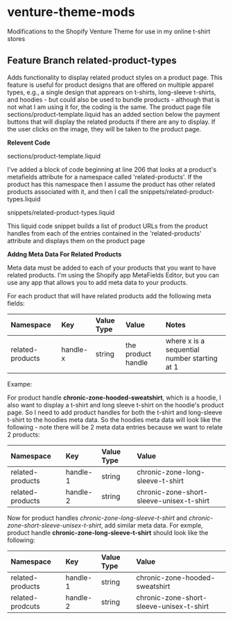 # venture-theme-mods
Modifications to the Shopify Venture Theme for use in my online t-shirt stores

## Feature Branch **related-product-types**

Adds functionality to display related product styles on a product page.  This feature is useful for product designs that are offered on multiple apparel types, e.g., a single design that apprears on t-shirts, long-sleeve t-shirts, and hoodies - but could also be used to bundle products - although that is not what I am using it for, the coding is the same. The product page file sections/product-template.liquid has an added section below the payment buttons that will display the related products if there are any to display. If the user clicks on the image, they will be taken to the product page.

**Relevent Code**

sections/product-template.liquid

I've added a block of code beginning at line 206 that looks at a product's metafields attribute for a namespace called 'related-products'. If the product has this namespace then I assume the product has other related products associated with it, and then I call the snippets/related-product-types.liquid

snippets/related-product-types.liquid

This liquid code snippet builds a list of product URLs from the product handles from each of the entries contained in the 'related-products' attribute and displays them on the product page

**Addng Meta Data For Related Products**

Meta data must be added to each of your products that you want to have related products. I'm using the Shopify app MetaFields Editor, but you can use any app that allows you to add meta data to your products.

For each product that will have related products add the following meta fields:

| Namespace        | Key             | Value Type | Value                  | Notes                                       |
|:-----------------|:----------------|:-----------|:-----------------------|:--------------------------------------------|
| related-products | handle-x        | string     | the product handle     | where x is a sequential number starting at 1|

Exampe:

For product handle **chronic-zone-hooded-sweatshirt**, which is a hoodie, I also want to display a t-shirt and long sleeve t-shirt on the hoodie's product page. So I need to add product handles for both the t-shirt and long-sleeve t-shirt to the hoodies meta data. So the hoodies meta data will look like the following - note there will be 2 meta data entries because we want to relate 2 products:

| Namespace        | Key             | Value Type | Value                  |
|:-----------------|:----------------|:-----------|:-----------------------|
| related-products | handle-1        | string     | chronic-zone-long-sleeve-t-shirt     |
| related-products | handle-2        | string     | chronic-zone-short-sleeve-unisex-t-shirt |

Now for product handles *chronic-zone-long-sleeve-t-shirt* and *chronic-zone-short-sleeve-unisex-t-shirt*, add similar meta data. For exmple, product handle **chronic-zone-long-sleeve-t-shirt** should look like the following:

| Namespace        | Key             | Value Type | Value                  |
|:-----------------|:----------------|:-----------|:-----------------------|
| related-products | handle-1        | string     | chronic-zone-hooded-sweatshirt     |
| related-prodcuts | handle-2        | string     | chronic-zone-short-sleeve-unisex-t-shirt |



